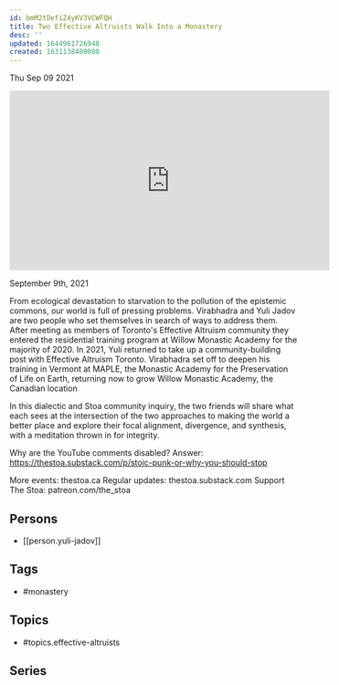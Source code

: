 ```yaml
---
id: bmM2tDefiZ4yKV3VCWFQH
title: Two Effective Altruists Walk Into a Monastery
desc: ''
updated: 1644961726948
created: 1631138400000
---
```





Thu Sep 09 2021

<iframe width="560" height="315" src="https://www.youtube.com/embed/1yaik2vJ_2A" title="Two Effective Altruists Walk Into a Monastery w/ Yuli Jadov and Vīrabhadra" frameborder="0" allow="accelerometer; autoplay; clipboard-write; encrypted-media; gyroscope; picture-in-picture" allowfullscreen ></iframe>

September 9th, 2021

From ecological devastation to starvation to the pollution of the epistemic commons, our world is full of pressing problems. Virabhadra and Yuli Jadov are two people who set themselves in search of ways to address them. After meeting as members of Toronto's Effective Altruism community they entered the residential training program at Willow Monastic Academy for the majority of 2020. In 2021, Yuli returned to take up a community-building post with Effective Altruism Toronto. Virabhadra set off to deepen his training in Vermont at MAPLE, the Monastic Academy for the Preservation of Life on Earth, returning now to grow Willow Monastic Academy, the Canadian location

In this dialectic and Stoa community inquiry, the two friends will share what each sees at the intersection of the two approaches to making the world a better place and explore their focal alignment, divergence, and synthesis, with a meditation thrown in for integrity. 

Why are the YouTube comments disabled? Answer: https://thestoa.substack.com/p/stoic-punk-or-why-you-should-stop

More events: thestoa.ca
Regular updates: thestoa.substack.com
Support The Stoa: patreon.com/the_stoa

## Persons

- [[person.yuli-jadov]]

## Tags

- #monastery

## Topics

- #topics.effective-altruists

## Series



